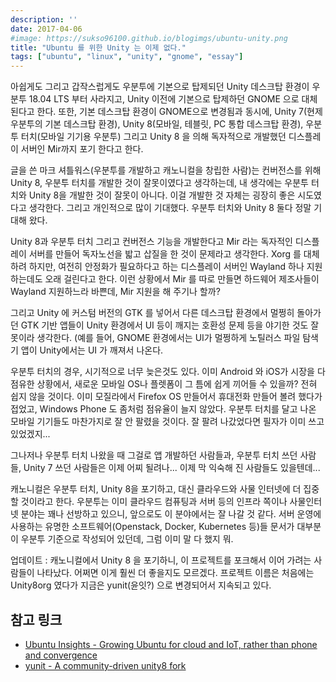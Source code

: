 ```yaml
---
description: ''
date: 2017-04-06
#image: https://sukso96100.github.io/blogimgs/ubuntu-unity.png
title: "Ubuntu 를 위한 Unity 는 이제 없다."
tags: ["ubuntu", "linux", "unity", "gnome", "essay"]
---
```


아쉽게도 그리고 갑작스럽게도 우분투에 기본으로 탑제되던 Unity 데스크탑 환경이 우분투 18.04 LTS 부터 사라지고,
Unity 이전에 기본으로 탑제하던 GNOME 으로 대체된다고 한다.
또한, 기본 데스크탑 환경이 GNOME으로 변경됨과 동시에, Unity 7(현제 우분투의 기본 데스크탑 환경), Unity 8(모바일, 테블릿, PC 통합 데스크탑 환경), 우분투 터치(모바일 기기용 우분투) 그리고 Unity 8 을 의해 독자적으로 개발했던 디스플레이 서버인 Mir까지 포기 한다고 한다.

글을 쓴 마크 셔틀워스(우분투를 개발하고 캐노니컬을 창립한 사람)는 컨버전스를 위해 Unity 8, 우분투 터치를 개발한 것이 잘못이였다고 생각하는데,
내 생각에는 우분투 터치와 Unity 8을 개발한 것이 잘못이 아니다. 이걸 개발한 것 자체는 굉장히 좋은 시도였다고 생각한다.
그리고 개인적으로 많이 기대했다. 우분투 터치와 Unity 8 둘다 정말 기대해 왔다.

Unity 8과 우분투 터치 그리고 컨버전스 기능을 개발한다고 Mir 라는 독자적인 디스플레이 서버를 만들어 독자노선을 밟고 삽질을 한 것이 문제라고 생각한다.
Xorg 를 대체하려 하지만, 여전히 안정화가 필요하다고 하는 디스플레이 서버인 Wayland 하나 지원하는데도 오래 걸린다고 한다.
이런 상황에서 Mir 를 따로 만들면 하드웨어 제조사들이 Wayland 지원하느라 바쁜데, Mir 지원을 해 주기나 할까?

그리고 Unity 에 커스텀 버전의 GTK 를 넣어서 다른 데스크탑 환경에서 멀쩡히 돌아가던 GTK 기반 앱들이
Unity 환경에서 UI 등이 깨지는 호환성 문제 등을 야기한 것도 잘못이라 생각한다.
(예를 들어, GNOME 환경에서는 UI가 멀쩡하게 노틸러스 파일 탐색기 앱이 Unity에서는 UI 가 깨져서 나온다.

우분투 터치의 경우, 시기적으로 너무 늦은것도 있다. 이미 Android 와 iOS가 시장을 다 점유한 상황에서, 새로운 모바일 OS나 플렛폼이 그 틈에 쉽게 끼어들 수 있을까?
전혀 쉽지 않을 것이다. 이미 모질라에서 Firefox OS 만들어서 휴대전화 만들어 볼려 했다가 접었고, Windows Phone 도 좀처럼 점유율이 늘지 않았다.
우분투 터치를 달고 나온 모바일 기기들도 마찬가지로 잘 안 팔렸을 것이다. 잘 팔려 나갔었다면 필자가 이미 쓰고 있었겠지...

그나저나 우분투 터치 나왔을 때 그걸로 앱 개발하던 사람들과, 우분투 터치 쓰던 사람들, Unity 7 쓰던 사람들은 이제 어찌 될려나... 이제 막 익숙해 진 사람들도 있을텐데...

캐노니컬은 우분투 터치, Unity 8을 포기하고, 대신 클라우드와 사물 인터넷에 더 집중할 것이라고 한다.
우분투는 이미 클라우드 컴퓨팅과 서버 등의 인프라 쪽이나 사물인터넷 분야는 꽤나 선방하고 있으니, 앞으로도 이 분야에서는 잘 나갈 것 같다.
서버 운영에 사용하는 유명한 소프트웨어(Openstack, Docker, Kubernetes 등)들 문서가 대부분이 우분투 기준으로 작성되어 있던데, 그럼 이미 말 다 했지 뭐.

업데이트 : 캐노니컬에서 Unity 8 을 포기하니, 이 프로젝트를 포크해서 이어 가려는 사람들이 나타났다. 어쩌면 이게 훨씬 더 좋을지도 모르겠다. 프로젝트 이름은 처음에는 Unity8org 였다가 지금은 yunit(윤잇?) 으로 변경되어서 지속되고 있다.

## 참고 링크

- [Ubuntu Insights - Growing Ubuntu for cloud and IoT, rather than phone and convergence](https://insights.ubuntu.com/2017/04/05/growing-ubuntu-for-cloud-and-iot-rather-than-phone-and-convergence/)
- [yunit - A community-driven unity8 fork](https://yunit.io/)
